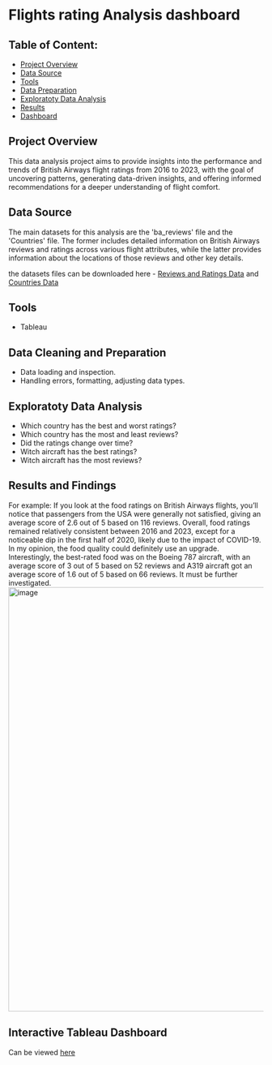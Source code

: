 # Flights rating Analysis dashboard

## Table of Content:

- [Project Overview](#Project-Overview)
- [Data Source](#Data-Source)
- [Tools](#Tools)
- [Data Preparation](#Data-Cleaning-and-Preparation)
- [Exploratoty Data Analysis](#Exploratoty-Data-Analysis)
- [Results](#Results-and-Findings)
- [Dashboard](#Interactive-Tableau-Dashboard)

## Project Overview
This data analysis project aims to provide insights into the performance and trends of British Airways flight ratings from 2016 to 2023, with the goal of uncovering patterns, generating data-driven insights, and offering informed recommendations for a deeper understanding of flight comfort.

## Data Source
The main datasets for this analysis are the 'ba_reviews' file and the 'Countries' file. The former includes detailed information on British Airways reviews and ratings across various flight attributes, while the latter provides information about the locations of those reviews and other key details.

the datasets files can be downloaded here - [Reviews and Ratings Data](./ba_reviews.csv) and [Countries Data](./Countries.csv)


## Tools
- Tableau
 
## Data Cleaning and Preparation
- Data loading and inspection.
- Handling errors, formatting, adjusting data types.

## Exploratoty Data Analysis
- Which country has the best and worst ratings?
- Which country has the most and least reviews?
- Did the ratings change over time?
- Witch aircraft has the best ratings?
- Witch aircraft has the most reviews?
  
## Results and Findings
For example: If you look at the food ratings on British Airways flights, you’ll notice that passengers from the USA were generally not satisfied, giving an average score of 2.6 out of 5 based on 116 reviews. Overall, food ratings remained relatively consistent between 2016 and 2023, except for a noticeable dip in the first half of 2020, likely due to the impact of COVID-19. In my opinion, the food quality could definitely use an upgrade. Interestingly, the best-rated food was on the Boeing 787 aircraft, with an average score of 3 out of 5 based on 52 reviews and A319 aircraft got an average score of 1.6 out of 5 based on 66 reviews. It must be further investigated.
<img width="1503" height="837" alt="image" src="https://github.com/user-attachments/assets/199c43d1-696f-4eff-a18a-2aa8a64f1a82" />


## Interactive Tableau Dashboard
Can be viewed [here](https://public.tableau.com/app/profile/leonid.mizhiritsky/viz/BritishAirwaysFlightsRating/Dashboard1?publish=yes)
